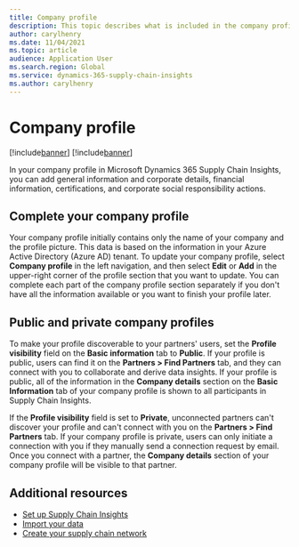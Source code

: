 ```yaml
---
title: Company profile
description: This topic describes what is included in the company profile in Microsoft Dynamics 365 Supply Chain Insights. It also explains the purpose of company profiles.
author: carylhenry
ms.date: 11/04/2021
ms.topic: article
audience: Application User
ms.search.region: Global
ms.service: dynamics-365-supply-chain-insights
ms.author: carylhenry
---
```


# Company profile

[!include[banner](includes/banner.md)]
[!include[banner](includes/preview-banner.md)]

In your company profile in Microsoft Dynamics 365 Supply Chain Insights, you can add general information and corporate details, financial information, certifications, and corporate social responsibility actions.

## Complete your company profile
Your company profile initially contains only the name of your company and the profile picture. This data is based on the information in your Azure Active Directory (Azure AD) tenant. To update your company profile, select **Company profile** in the left navigation, and then select **Edit** or **Add** in the upper-right corner of the profile section that you want to update. You can complete each part of the company profile section separately if you don't have all the information available or you want to finish your profile later.

## Public and private company profiles

To make your profile discoverable to your partners' users, set the **Profile visibility** field on the **Basic information** tab to **Public**. If your profile is public, users can find it on the **Partners \> Find Partners** tab, and they can connect with you to collaborate and derive data insights. If your profile is public, all of the information in the **Company details** section on the **Basic Information** tab of your company profile is shown to all participants in Supply Chain Insights.

If the **Profile visibility** field is set to **Private**, unconnected partners can't discover your profile and can't connect with you on the **Partners  \> Find Partners** tab. If your company profile is private, users can only initiate a connection with you if they manually send a connection request by email. Once you connect with a partner, the **Company details** section of your company profile will be visible to that partner. 

## Additional resources

- [Set up Supply Chain Insights](set-up.md)
- [Import your data](ingest-data.md)
- [Create your supply chain network](partners.md)
